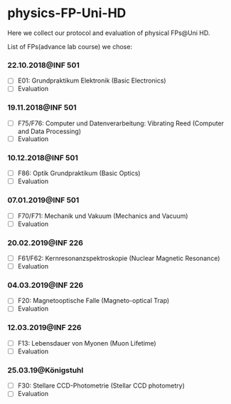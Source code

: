 # physics-FP-Uni-HD
Here we collect our protocol and evaluation of physical FPs@Uni HD.

List of FPs(advance lab course) we chose: 
### 22.10.2018@INF 501
- [ ]  E01: Grundpraktikum Elektronik (Basic Electronics)
- [ ]  Evaluation
### 19.11.2018@INF 501
- [ ]  F75/F76: Computer und Datenverarbeitung: Vibrating Reed (Computer and Data Processing)
- [ ]  Evaluation
### 10.12.2018@INF 501
- [ ]  F86: Optik Grundpraktikum (Basic Optics)
- [ ]  Evaluation
### 07.01.2019@INF 501
- [ ]  F70/F71: Mechanik und Vakuum (Mechanics and Vacuum)
- [ ]  Evaluation
### 20.02.2019@INF 226
- [ ]  F61/F62: Kernresonanzspektroskopie (Nuclear Magnetic Resonance)
- [ ]  Evaluation
### 04.03.2019@INF 226
- [ ]  F20: Magnetooptische Falle (Magneto-optical Trap)
- [ ]  Evaluation
### 12.03.2019@INF 226
- [ ]  F13: Lebensdauer von Myonen (Muon Lifetime)
- [ ]  Evaluation
### 25.03.19@Königstuhl
- [ ]  F30: Stellare CCD-Photometrie (Stellar CCD photometry)
- [ ]  Evaluation
